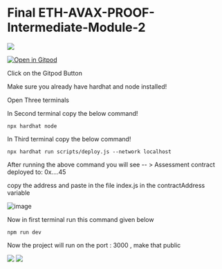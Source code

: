 # Final ETH-AVAX-PROOF-Intermediate-Module-2
![](https://i.imgur.com/veF6Uvs.png)


[![Open in Gitpod](https://gitpod.io/button/open-in-gitpod.svg)](https://metacrafterc-scmstarter-zctwio2uvoo.ws-us114.gitpod.io/)

Click on the Gitpod Button 

Make sure you already have hardhat and node installed!

Open Three terminals 

In Second terminal copy the below command!
```solidity
npx hardhat node
```

In Third terminal copy the below command!
```solidity
npx hardhat run scripts/deploy.js --network localhost
```

After running the above command you will see  -- > Assessment contract deployed to: 0x....45

copy the address and paste in the file index.js in  the contractAddress variable



![image](https://github.com/toshiksharma271/ETH-AVAX-PROOF-Intermediate-Module-2/assets/98310467/50bff407-13f3-4441-9966-cffbc842711d)



Now in first terminal run this command given below

```solidity
npm run dev
```

Now the project will run on the port : 3000 , make that public 

![](https://3000-metacrafterc-scmstarter-m5l1h22gvj0.ws-us114.gitpod.io/)
![](https://i.imgur.com/EvjY5Pp.png)








